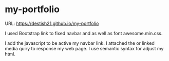 # my-portfolio

URL: https://destish21.github.io/my-portfolio

I used Bootstrap link to fixed navbar and as well as font awesome.min.css.

I add the javascript to be active my navbar link.
I attached the or linked media quiry to response my web page.
I use semantic syntax for adjust my html.